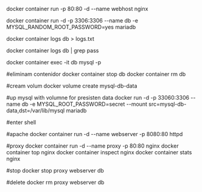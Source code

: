 docker container run -p 80:80 -d --name webhost nginx

docker container run -d -p 3306:3306 --name db -e MYSQL_RANDOM_ROOT_PASSWORD=yes mariadb

docker container logs db  > logs.txt

docker container logs db  | grep pass

docker container exec -it db mysql -p

#eliminam contenidor
docker container stop db 
docker container rm db

#cream volum
docker volume create mysql-db-data

#up mysql with volumne for presisten data
docker run -d -p 33060:3306 --name db  -e MYSQL_ROOT_PASSWORD=secret --mount src=mysql-db-data,dst=/var/lib/mysql mariadb

#enter shell


#apache
docker container run -d --name webserver -p 8080:80 httpd

#proxy
docker container run -d --name proxy -p 80:80 nginx
docker container top nginx
docker container inspect nginx
docker container stats nginx

#stop
docker stop  proxy webserver db

#delete
docker rm  proxy webserver db

